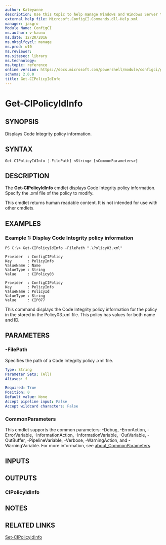 ```yaml
---
author: Kateyanne
description: Use this topic to help manage Windows and Windows Server technologies with Windows PowerShell.
external help file: Microsoft.ConfigCI.Commands.dll-Help.xml
manager: jasgro
Module Name: ConfigCI
ms.author: v-kaunu
ms.date: 12/20/2016
ms.mktglfcycl: manage
ms.prod: w10
ms.reviewer: 
ms.sitesec: library
ms.technology: 
ms.topic: reference
online version: https://docs.microsoft.com/powershell/module/configci/get-cipolicyidinfo?view=windowsserver2022-ps&wt.mc_id=ps-gethelp
schema: 2.0.0
title: Get-CIPolicyIdInfo
---
```


# Get-CIPolicyIdInfo

## SYNOPSIS
Displays Code Integrity policy information.

## SYNTAX

```
Get-CIPolicyIdInfo [-FilePath] <String> [<CommonParameters>]
```

## DESCRIPTION
The **Get-CIPolicyIdInfo** cmdlet displays Code Integrity policy information.
Specify the .xml file of the policy to modify.

This cmdlet returns human readable content.
It is not intended for use with other cmdlets.

## EXAMPLES

### Example 1: Display Code Integrity policy information
```
PS C:\> Get-CIPolicyIdInfo -FilePath ".\Policy03.xml"

Provider  : ConfigCIPolicy
Key       : PolicyInfo
ValueName : Name
ValueType : String
Value     : CIPolicy03

Provider  : ConfigCIPolicy
Key       : PolicyInfo
ValueName : PolicyId
ValueType : String
Value     : CIP077
```

This command displays the Code Integrity policy information for the policy in the stored in the Policy03.xml file.
This policy has values for both name and ID.

## PARAMETERS

### -FilePath
Specifies the path of a Code Integrity policy .xml file.

```yaml
Type: String
Parameter Sets: (All)
Aliases: f

Required: True
Position: 0
Default value: None
Accept pipeline input: False
Accept wildcard characters: False
```

### CommonParameters
This cmdlet supports the common parameters: -Debug, -ErrorAction, -ErrorVariable, -InformationAction, -InformationVariable, -OutVariable, -OutBuffer, -PipelineVariable, -Verbose, -WarningAction, and -WarningVariable. For more information, see [about_CommonParameters](https://go.microsoft.com/fwlink/?LinkID=113216).

## INPUTS

## OUTPUTS

### CIPolicyIdInfo

## NOTES

## RELATED LINKS

[Set-CIPolicyIdInfo](./Set-CIPolicyIdInfo.md)

